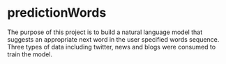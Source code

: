 # predictionWords

The purpose of this project is to build a natural language model that suggests an appropriate next word in the user specified words sequence. Three types of data including twitter, news and blogs were consumed to train the model.
